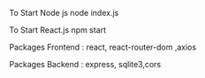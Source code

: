 To Start Node js 
node index.js 

To Start React.js 
npm start 

Packages Frontend : react, react-router-dom ,axios 

Packages Backend : express, sqlite3,cors
